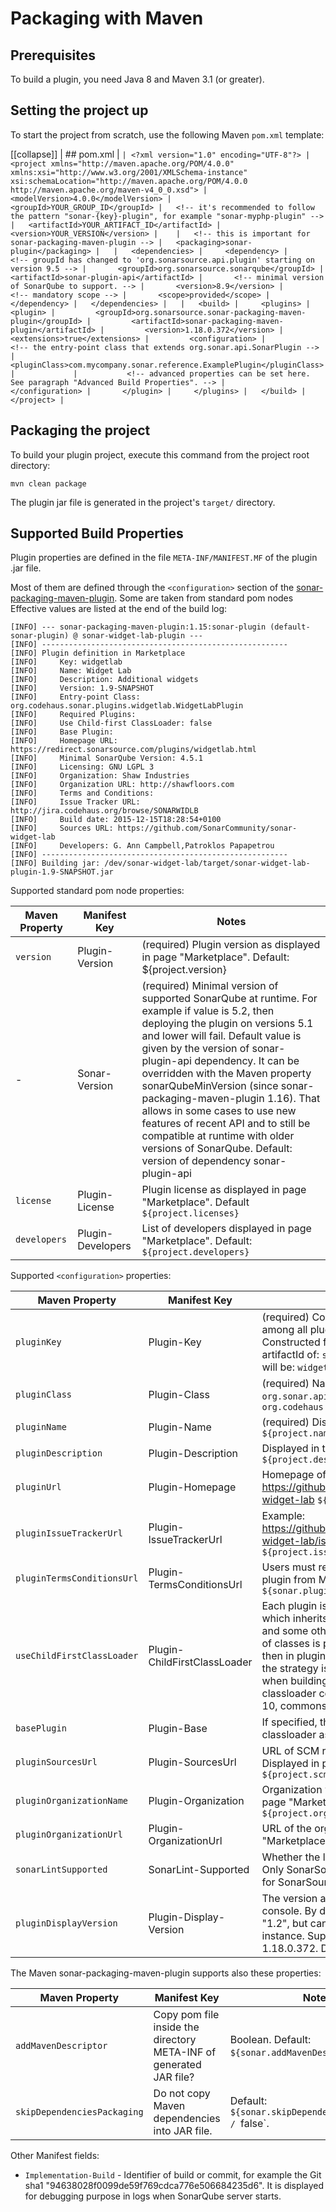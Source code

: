 # Packaging with Maven

## Prerequisites

To build a plugin, you need Java 8 and Maven 3.1 (or greater).

## Setting the project up

To start the project from scratch, use the following Maven `pom.xml` template:

[[collapse]]
| ## pom.xml
| ```
| <?xml version="1.0" encoding="UTF-8"?>
| <project xmlns="http://maven.apache.org/POM/4.0.0" xmlns:xsi="http://www.w3.org/2001/XMLSchema-instance" xsi:schemaLocation="http://maven.apache.org/POM/4.0.0 http://maven.apache.org/maven-v4_0_0.xsd">
|   <modelVersion>4.0.0</modelVersion>
|   <groupId>YOUR_GROUP_ID</groupId>
|   <!-- it's recommended to follow the pattern "sonar-{key}-plugin", for example "sonar-myphp-plugin" -->
|   <artifactId>YOUR_ARTIFACT_ID</artifactId>
|   <version>YOUR_VERSION</version>
|   
|   <!-- this is important for sonar-packaging-maven-plugin -->
|   <packaging>sonar-plugin</packaging>
|  
|   <dependencies>
|     <dependency>
|       <!-- groupId has changed to 'org.sonarsource.api.plugin' starting on version 9.5 -->
|       <groupId>org.sonarsource.sonarqube</groupId>
|       <artifactId>sonar-plugin-api</artifactId>
|       <!-- minimal version of SonarQube to support. -->
|       <version>8.9</version>
|       <!-- mandatory scope -->
|       <scope>provided</scope>
|     </dependency>
|   </dependencies>
|  
|   <build>
|     <plugins>
|       <plugin>
|         <groupId>org.sonarsource.sonar-packaging-maven-plugin</groupId>
|         <artifactId>sonar-packaging-maven-plugin</artifactId>
|         <version>1.18.0.372</version>
|         <extensions>true</extensions>
|         <configuration>
|           <!-- the entry-point class that extends org.sonar.api.SonarPlugin -->
|           <pluginClass>com.mycompany.sonar.reference.ExamplePlugin</pluginClass>
|            
|           <!-- advanced properties can be set here. See paragraph "Advanced Build Properties". -->
|         </configuration>
|       </plugin>
|     </plugins>
|   </build>
| </project>
| ```

## Packaging the project 

To build your plugin project, execute this command from the project root directory:

`mvn clean package`

The plugin jar file is generated in the project's `target/` directory.

## Supported Build Properties

Plugin properties are defined in the file `META-INF/MANIFEST.MF` of the plugin .jar file.

Most of them are defined through the `<configuration>` section of the [sonar-packaging-maven-plugin](https://jira.sonarsource.com/browse/PACKMP). Some are taken from standard pom nodes Effective values are listed at the end of the build log:

```
[INFO] --- sonar-packaging-maven-plugin:1.15:sonar-plugin (default-sonar-plugin) @ sonar-widget-lab-plugin ---
[INFO] -------------------------------------------------------
[INFO] Plugin definition in Marketplace
[INFO]     Key: widgetlab
[INFO]     Name: Widget Lab
[INFO]     Description: Additional widgets
[INFO]     Version: 1.9-SNAPSHOT
[INFO]     Entry-point Class: org.codehaus.sonar.plugins.widgetlab.WidgetLabPlugin
[INFO]     Required Plugins:
[INFO]     Use Child-first ClassLoader: false
[INFO]     Base Plugin:
[INFO]     Homepage URL: https://redirect.sonarsource.com/plugins/widgetlab.html
[INFO]     Minimal SonarQube Version: 4.5.1
[INFO]     Licensing: GNU LGPL 3
[INFO]     Organization: Shaw Industries
[INFO]     Organization URL: http://shawfloors.com
[INFO]     Terms and Conditions:
[INFO]     Issue Tracker URL: http://jira.codehaus.org/browse/SONARWIDLB
[INFO]     Build date: 2015-12-15T18:28:54+0100
[INFO]     Sources URL: https://github.com/SonarCommunity/sonar-widget-lab
[INFO]     Developers: G. Ann Campbell,Patroklos Papapetrou
[INFO] -------------------------------------------------------
[INFO] Building jar: /dev/sonar-widget-lab/target/sonar-widget-lab-plugin-1.9-SNAPSHOT.jar 
```

Supported standard pom node properties:

| Maven Property | Manifest Key      | Notes                                                                                                                                                                                                                                                                                                                                                                                                                                                                                                                           |
|----------------|-------------------|---------------------------------------------------------------------------------------------------------------------------------------------------------------------------------------------------------------------------------------------------------------------------------------------------------------------------------------------------------------------------------------------------------------------------------------------------------------------------------------------------------------------------------|
| `version`      | Plugin-Version    | (required) Plugin version as displayed in page "Marketplace". Default: ${project.version}                                                                                                                                                                                                                                                                                                                                                                                                                                       |
| -              | Sonar-Version     | (required) Minimal version of supported SonarQube at runtime. For example if value is 5.2, then deploying the plugin on versions 5.1 and lower will fail. Default value is given by the version of sonar-plugin-api dependency. It can be overridden with the Maven property sonarQubeMinVersion (since sonar-packaging-maven-plugin 1.16). That allows in some cases to use new features of recent API and to still be compatible at runtime with older versions of SonarQube. Default: version of dependency sonar-plugin-api |
| `license`      | Plugin-License    | Plugin license as displayed in page "Marketplace". Default `${project.licenses}`                                                                                                                                                                                                                                                                                                                                                                                                                                                |
| `developers`   | Plugin-Developers | List of developers displayed in page "Marketplace". Default: `${project.developers}`                                                                                                                                                                                                                                                                                                                                                                                                                                            |

Supported `<configuration>` properties:

| Maven Property             | Manifest Key                 | Notes                                                                                                                                                                                                                                                                                                                                                                                                                                                                                     |
|----------------------------|------------------------------|-------------------------------------------------------------------------------------------------------------------------------------------------------------------------------------------------------------------------------------------------------------------------------------------------------------------------------------------------------------------------------------------------------------------------------------------------------------------------------------------|
| `pluginKey`                | Plugin-Key                   | (required) Contains only letters/digits and is unique among all plugins. Examples: groovy, widgetlab. Constructed from `${project.artifactId}.` Given an artifactId of: `sonar-widget-lab-plugin`, your pluginKey will be: `widgetlab`                                                                                                                                                                                                                                                    |
| `pluginClass`              | Plugin-Class                 | (required) Name of the entry-point class that extends `org.sonar.api.SonarPlugin`. Example: `org.codehaus.sonar.plugins.widgetlab.WidgetLabPlugin`                                                                                                                                                                                                                                                                                                                                        |
| `pluginName`               | Plugin-Name                  | (required) Displayed in the page "Marketplace". Default: `${project.name}`                                                                                                                                                                                                                                                                                                                                                                                                                |
| `pluginDescription`        | Plugin-Description           | Displayed in the page "Marketplace". Default: `${project.description}`                                                                                                                                                                                                                                                                                                                                                                                                                    |
| `pluginUrl`                | Plugin-Homepage              | Homepage of website, for example https://github.com/SonarQubeCommunity/sonar-widget-lab `${project.url}`                                                                                                                                                                                                                                                                                                                                                                                  |
| `pluginIssueTrackerUrl`    | Plugin-IssueTrackerUrl       | Example: https://github.com/SonarQubeCommunity/sonar-widget-lab/issues. Default: `${project.issueManagement.url}`                                                                                                                                                                                                                                                                                                                                                                         |
| `pluginTermsConditionsUrl` | Plugin-TermsConditionsUrl    | Users must read this document when installing the plugin from Marketplace. Default: `${sonar.pluginTermsConditionsUrl}`                                                                                                                                                                                                                                                                                                                                                                   |
| `useChildFirstClassLoader` | Plugin-ChildFirstClassLoader | Each plugin is executed in an isolated classloader, which inherits a shared classloader that contains API and some other classes. By default the loading strategy of classes is parent-first (look up in shared classloader then in plugin classloader). If the property is true, then the strategy is child-first. This property is mainly used when building plugin against API < 5.2, as the shared classloader contained many 3rd party libraries (guava 10, commons-lang, ...) false |
| `basePlugin`               | Plugin-Base                  | If specified, then the plugin is executed in the same classloader as basePlugin.                                                                                                                                                                                                                                                                                                                                                                                                          |
| `pluginSourcesUrl`         | Plugin-SourcesUrl            | URL of SCM repository for open-source plugins. Displayed in page "Marketplace". Default: `${project.scm.url}`                                                                                                                                                                                                                                                                                                                                                                             |
| `pluginOrganizationName`   | Plugin-Organization          | Organization which develops the plugin, displayed in the page "Marketplace". Default: `${project.organization.name}`                                                                                                                                                                                                                                                                                                                                                                      |
| `pluginOrganizationUrl`    | Plugin-OrganizationUrl       | URL of the organization, displayed in the page "Marketplace". Default: `${project.organization.url}`                                                                                                                                                                                                                                                                                                                                                                                      |
| `sonarLintSupported`       | SonarLint-Supported          | Whether the language plugin supports SonarLint or not. Only SonarSource analyzers and custom rules plugins for SonarSource analyzers should set this to true.                                                                                                                                                                                                                                                                                                                             |
| `pluginDisplayVersion`     | Plugin-Display-Version       | The version as displayed in SonarQube administration console. By default it's the raw version, for example "1.2", but can be overridden to "1.2 (build 12345)" for instance. Supported in sonar-packaging-maven-plugin 1.18.0.372. Default: `${project.version}`                                                                                                                                                                                                                          |

The Maven sonar-packaging-maven-plugin supports also these properties:

| Maven Property              | Manifest Key                                                       | Notes                                                     |
|-----------------------------|--------------------------------------------------------------------|-----------------------------------------------------------|
| `addMavenDescriptor`        | Copy pom file inside the directory META-INF of generated JAR file? | Boolean. Default: `${sonar.addMavenDescriptor}` / `true`. |
| `skipDependenciesPackaging` | Do not copy Maven dependencies into JAR file.                      | Default: `${sonar.skipDependenciesPackaging} / `false`.   |

Other Manifest fields:

* `Implementation-Build` - Identifier of build or commit, for example the Git sha1 "94638028f0099de59f769cdca776e506684235d6". It is displayed for debugging purpose in logs when SonarQube server starts.


